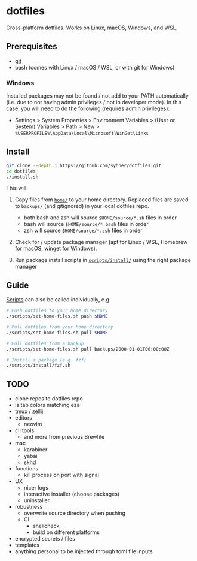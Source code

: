 # dotfiles

Cross-platform dotfiles. Works on Linux, macOS, Windows, and WSL.

## Prerequisites

- [git](https://git-scm.com/book/en/v2/Getting-Started-Installing-Git)
- bash (comes with Linux / macOS / WSL, or with git for Windows)

### Windows

Installed packages may not be found / not add to your PATH automatically (i.e. due to not having admin privileges / not in developer mode). In this case, you will need to do the following (requires admin privileges):

- Settings > System Properties > Environment Variables > (User or System) Variables > Path > New > `%USERPROFILE%\AppData\Local\Microsoft\WinGet\Links`

## Install

```sh
git clone --depth 1 https://github.com/syhner/dotfiles.git
cd dotfiles
./install.sh
```

This will:

1. Copy files from [`home/`](home/) to your home directory. Replaced files are saved to `backups/` (and gitignored) in your local dotfiles repo.

   - both bash and zsh will source `$HOME/source/*.sh` files in order
   - bash will source `$HOME/source/*.bash` files in order
   - zsh will source `$HOME/source/*.zsh` files in order

2. Check for / update package manager (apt for Linux / WSL, Homebrew for macOS, winget for Windows).
3. Run package install scripts in [`scripts/install/`](scripts/install/) using the right package manager

## Guide

[Scripts](scripts/) can also be called individually, e.g.

```sh
# Push dotfiles to your home directory
./scripts/set-home-files.sh push $HOME

# Pull dotfiles from your home directory
./scripts/set-home-files.sh pull $HOME

# Pull dotfiles from a backup
./scripts/set-home-files.sh pull backups/2000-01-01T00:00:00Z

# Install a package (e.g. fzf)
./scripts/install/fzf.sh
```

## TODO

- clone repos to dotfiles repo
- ls tab colors matching eza
- tmux / zellij
- editors
  - neovim
- cli tools
  - and more from previous Brewfile
- mac
  - karabiner
  - yabai
  - skhd
- functions
  - kill process on port with signal
- UX
  - nicer logs
  - interactive installer (choose packages)
  - uninstaller
- robustness
  - overwrite source directory when pushing
  - CI
    - shellcheck
    - build on different platforms
- encrypted secrets / files
- templates
- anything personal to be injected through toml file inputs
